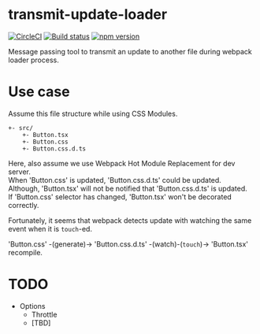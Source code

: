 # transmit-update-loader

[![CircleCI](https://circleci.com/gh/occar421/transmit-update-loader/tree/master.svg?style=svg)](https://circleci.com/gh/occar421/transmit-update-loader/tree/master)
[![Build status](https://ci.appveyor.com/api/projects/status/slqhhh1kuiatmtaf/branch/master?svg=true)](https://ci.appveyor.com/project/occar421/transmit-update-loader/branch/master)
[![npm version](https://badge.fury.io/js/transmit-update-loader.svg)](https://badge.fury.io/js/transmit-update-loader)

Message passing tool to transmit an update to another file during webpack loader process.

# Use case

Assume this file structure while using CSS Modules.

```
+- src/
    +- Button.tsx
    +- Button.css
    +- Button.css.d.ts
```

Here, also assume we use Webpack Hot Module Replacement for dev server.   
When 'Button.css' is updated, 'Button.css.d.ts' could be updated.  
Although, 'Button.tsx' will not be notified that 'Button.css.d.ts' is updated.  
If 'Button.css' selector has changed, 'Button.tsx' won't be decorated correctly.  

Fortunately, it seems that webpack detects update with watching the same event when it is `touch`-ed.

'Button.css' -(generate)-> 'Button.css.d.ts' -(watch)-(`touch`)-> 'Button.tsx' recompile.

# TODO

* Options
  * Throttle
  * [TBD] 
